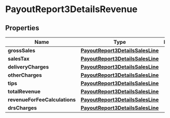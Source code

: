 
# PayoutReport3DetailsRevenue

## Properties
Name | Type | Description | Notes
------------ | ------------- | ------------- | -------------
**grossSales** | [**PayoutReport3DetailsSalesLine**](PayoutReport3DetailsSalesLine.md) |  |  [optional]
**salesTax** | [**PayoutReport3DetailsSalesLine**](PayoutReport3DetailsSalesLine.md) |  |  [optional]
**deliveryCharges** | [**PayoutReport3DetailsSalesLine**](PayoutReport3DetailsSalesLine.md) |  |  [optional]
**otherCharges** | [**PayoutReport3DetailsSalesLine**](PayoutReport3DetailsSalesLine.md) |  |  [optional]
**tips** | [**PayoutReport3DetailsSalesLine**](PayoutReport3DetailsSalesLine.md) |  |  [optional]
**totalRevenue** | [**PayoutReport3DetailsSalesLine**](PayoutReport3DetailsSalesLine.md) |  |  [optional]
**revenueForFeeCalculations** | [**PayoutReport3DetailsSalesLine**](PayoutReport3DetailsSalesLine.md) |  |  [optional]
**drsCharges** | [**PayoutReport3DetailsSalesLine**](PayoutReport3DetailsSalesLine.md) |  |  [optional]



